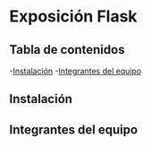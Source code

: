 # Exposición Flask

## **Tabla de contenidos**

-[Instalación](#instalacion)
-[Integrantes del equipo](#integrantes-del-equipo)

## **Instalación**

## **Integrantes del equipo**
